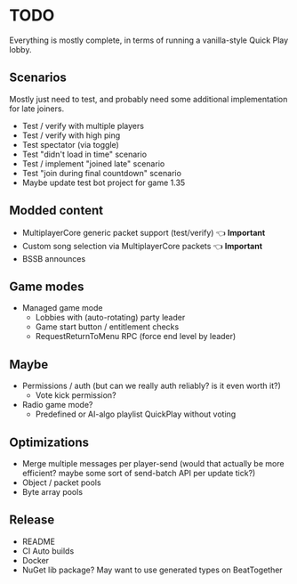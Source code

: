 ﻿# TODO
Everything is mostly complete, in terms of running a vanilla-style Quick Play lobby.

## Scenarios
Mostly just need to test, and probably need some additional implementation for late joiners.

- Test / verify with multiple players
- Test / verify with high ping
- Test spectator (via toggle)
- Test "didn't load in time" scenario
- Test / implement "joined late" scenario
- Test "join during final countdown" scenario
- Maybe update test bot project for game 1.35

## Modded content
- MultiplayerCore generic packet support (test/verify) 👈 **Important**
- Custom song selection via MultiplayerCore packets  👈 **Important**
- BSSB announces 

## Game modes
- Managed game mode
  - Lobbies with (auto-rotating) party leader
  - Game start button / entitlement checks
  - RequestReturnToMenu RPC (force end level by leader) 

## Maybe
- Permissions / auth (but can we really auth reliably? is it even worth it?)
  - Vote kick permission?
- Radio game mode?
  - Predefined or AI-algo playlist QuickPlay without voting

## Optimizations
- Merge multiple messages per player-send (would that actually be more efficient? maybe some sort of send-batch API per update tick?)
- Object / packet pools
- Byte array pools

## Release
- README
- CI Auto builds
- Docker
- NuGet lib package? May want to use generated types on BeatTogether